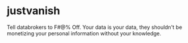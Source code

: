 # justvanish
Tell databrokers to F#@% Off. Your data is your data, they shouldn't be monetizing your personal information without your knowledge.
